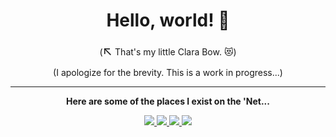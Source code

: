 <div align="center">

  # Hello, world! 👋

(<big><big>&#x2196;</big></big> That's my little Clara Bow. &#x1f63b;)
  
  (I apologize for the brevity. This is a work in progress...)

---
<!-- Social Section -->
<p align="center">
  <strong>Here are some of the places I exist on the 'Net...</strong>

<p align="center">
  <a href= "https://github.com/dougnovellano/">
    <img src="https://img.icons8.com/doodle/2x/github.png"/>
  </a>
  <a href= "https://www.linkedin.com/in/dougnovellano/">
    <img src="https://img.icons8.com/doodle/2x/linkedin--v2.png"/>
  </a>
  <a rel="me" href="https://awscommunity.social/@dougnovellano">
    <img src="https://img.icons8.com/external-tal-revivo-filled-tal-revivo/96/null/external-mastodon-is-an-online-self-hosted-social-media-and-social-networking-service-logo-filled-tal-revivo.png"/>
  </a>
  <a href="https://stackoverflow.com/users/20640112/doug-novellano">
    <img src="https://img.icons8.com/external-tal-revivo-shadow-tal-revivo/96/FFFFFF/external-stack-overflow-web-portal-for-professional-and-enthusiast-programmers-logo-shadow-tal-revivo.png"/>
  </a>
 
</p>
  
  
</div>



<!---
dougnovellano/dougnovellano is a ✨ special ✨ repository because its `README.md` (this file) appears on your GitHub profile.
You can click the Preview link to take a look at your changes.
--->

